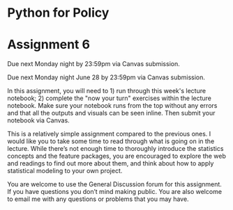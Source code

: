 # Python for Policy
# Assignment 6

Due next Monday night by 23:59pm via Canvas submission.

Due next Monday night June 28 by 23:59pm via Canvas submission.  

In this assignment, you will need to 1) run through this week's lecture notebook; 2) complete the "now your turn" exercises within the lecture notebook. Make sure your notebook runs from the top without any errors and that all the outputs and visuals can be seen inline. Then submit your notebook via Canvas.   

This is a relatively simple assignment compared to the previous ones. I would like you to take some time to read through what is going on in the lecture. While there’s not enough time to thoroughly introduce the statistics concepts and the feature packages, you are encouraged to explore the web and readings to find out more about them, and think about how to apply statistical modeling to your own project.   

You are welcome to use the General Discussion forum for this assignment. If you have questions you don’t mind making public. You are also welcome to email me with any questions or problems that you may have.  
